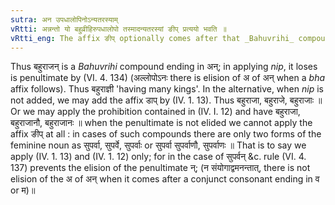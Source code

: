 ```yaml
---
sutra: अन उपधालोपिनोऽन्यतरस्याम्
vRtti: अन्नन्तो यो बहुव्रीहिरुपधालोपो तस्मादन्यतरस्यां ङीप् प्रत्ययो भवति ॥
vRtti_eng: The affix ङीप् optionally comes after that _Bahuvrihi_ compound, which ending in the syllable अन् loses its penultimate अ ॥
---
```

Thus बहुराजन् is a _Bahuvrihi_ compound ending in अन्; in applying _nip_, it loses is penultimate by (VI. 4. 134) (अल्लोपोऽनः there is elision of अ of अन् when a _bha_ affix follows). Thus बहुराज्ञी 'having many kings'. In the alternative, when _nip_ is not added, we may add the affix डाप् by (IV. 1. 13). Thus बहुराजा, बहुराजे, बहुराजाः ॥ Or we may apply the prohibition contained in (IV. I. 12) and have बहुराजा, बहुराजानौ, बहुराजानः ॥ when the penultimate is not elided we cannot apply the affix ङीप् at all : in cases of such compounds there are only two forms of the feminine noun as सुपर्वा, सुपर्वे, सुपर्वाः or सुपर्वा सुपर्वाणौ, सुपर्वाणः ॥ That is to say we apply (IV. 1. 13) and (IV. 1. 12) only; for in the case of सुपर्वन् &c. rule (VI. 4. 137) prevents the elision of the penultimate न्; (न संयोगाद्वमनन्तात्, there is not elision of the अ of अन् when it comes after a conjunct consonant ending in व or म)॥
